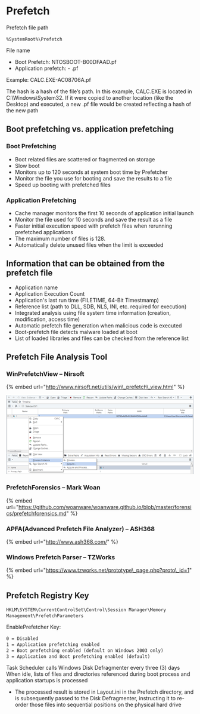 # Prefetch

Prefetch file path

```text
%SystemRoot%\Prefetch
```

File name

* Boot Prefetch: NTOSBOOT-B00DFAAD.pf
* Application prefetch: - .pf

Example: CALC.EXE-AC08706A.pf

The hash is a hash of the file’s path. In this example, CALC.EXE is located in C:\Windows\System32. If it were copied to another location \(like the Desktop\) and executed, a new .pf file would be created reflecting a hash of the new path

## Boot prefetching vs. application prefetching

### Boot Prefetching

* Boot related files are scattered or fragmented on storage 
* Slow boot 
* Monitors up to 120 seconds at system boot time by Prefetcher 
* Monitor the file you use for booting and save the results to a file 
* Speed up booting with prefetched files 

### Application Prefetching

* Cache manager monitors the first 10 seconds of application initial launch 
* Monitor the file used for 10 seconds and save the result as a file 
* Faster initial execution speed with prefetch files when rerunning prefetched applications 
* The maximum number of files is 128. 
* Automatically delete unused files when the limit is exceeded

## Information that can be obtained from the prefetch file

* Application name 
* Application Execution Count 
* Application's last run time \(FILETIME, 64-Bit Timestmamp\) 
* Reference list \(path to DLL, SDB, NLS, INI, etc. required for execution\) 
* Integrated analysis using file system time information \(creation, modification, access time\) 
* Automatic prefetch file generation when malicious code is executed 
* Boot-prefetch file detects malware loaded at boot 
* List of loaded libraries and files can be checked from the reference list

## Prefetch File Analysis Tool

### WinPrefetchView – Nirsoft

{% embed url="http://www.nirsoft.net/utils/win\_prefetch\_view.html" %}

![](../.gitbook/assets/image%20%2814%29.png)

### PrefetchForensics – Mark Woan

{% embed url="https://github.com/woanware/woanware.github.io/blob/master/forensics/prefetchforensics.md" %}



### APFA\(Advanced Prefetch File Analyzer\) – ASH368

{% embed url="http://www.ash368.com/" %}



### Windows Prefetch Parser – TZWorks

{% embed url="https://www.tzworks.net/prototype\_page.php?proto\_id=1" %}



## Prefetch Registry Key

```text
HKLM\SYSTEM\CurrentControlSet\Control\Session Manager\Memory Management\PrefetchParameters
```

EnablePrefetcher Key:

```text
0 = Disabled
1 = Application prefetching enabled
2 = Boot prefetching enabled (default on Windows 2003 only)
3 = Application and Boot prefetching enabled (default)
```

Task Scheduler calls Windows Disk Defragmenter every three \(3\) days When idle, lists of files and directories referenced during boot process and application startups is processed

* The processed result is stored in Layout.ini in the Prefetch directory, and is subsequently passed to the Disk Defragmenter, instructing it to re-order those files into sequential positions on the physical hard drive

